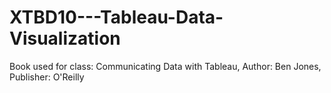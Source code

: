 # XTBD10---Tableau-Data-Visualization

Book used for class:  Communicating Data with Tableau,  Author: Ben Jones, Publisher: O'Reilly

